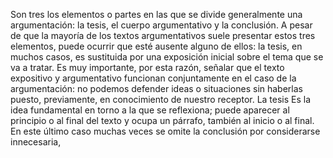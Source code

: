 Son tres los elementos o partes en las que se divide generalmente una argumentación: la tesis, el cuerpo argumentativo y la conclusión. A pesar de que la mayoría de los textos argumentativos suele presentar estos tres elementos, puede ocurrir que esté ausente alguno de ellos: la tesis, en muchos casos, es sustituida por una exposición inicial sobre el tema que se va a tratar. Es muy importante, por esta razón, señalar que el texto expositivo y argumentativo funcionan conjuntamente en el caso de la argumentación: no podemos defender ideas o situaciones sin haberlas puesto, previamente, en conocimiento de nuestro receptor.
La tesis
Es la idea fundamental en torno a la que se reflexiona; puede aparecer al principio o al final del texto y ocupa un párrafo, también al inicio o al final. En este último caso muchas veces se omite la conclusión por considerarse innecesaria,